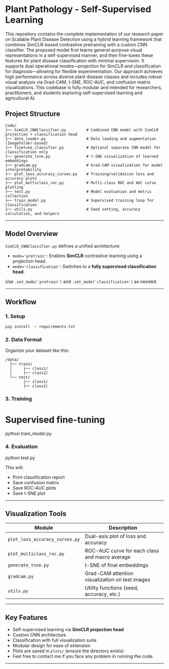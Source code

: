 
# Plant Pathology - Self-Supervised Learning 

This repository contains the complete implementation of our research paper on Scalable Plant Disease Detection using a hybrid learning framework that combines SimCLR-based contrastive pretraining with a custom CNN classifier. The proposed model first learns general-purpose visual representations in a self-supervised manner, and then fine-tunes these features for plant disease classification with minimal supervision. It supports dual operational modes—projection for SimCLR and classification for diagnosis—allowing for flexible experimentation. Our approach achieves high performance across diverse plant disease classes and includes robust visual analysis via Grad-CAM, t-SNE, ROC-AUC, and confusion matrix visualizations. This codebase is fully modular and intended for researchers, practitioners, and students exploring self-supervised learning and agricultural AI.


##  Project Structure

```
Code/
├── SimCLR_CNNClassifier.py         # Combined CNN model with SimCLR projection + classification head
├── data_loader.py                  # Data loading and augmentation (ImageFolder-based)
├── finetune_classifier.py          # Optional separate CNN model for classification only
├── generate_tsne.py                # t-SNE visualization of learned embeddings
├── gradcam.py                      # Grad-CAM visualization for model interpretability
├── plot_loss_accuracy_curves.py    # Training/validation loss and accuracy plots
├── plot_multiclass_roc.py          # Multi-class ROC and AUC curve plotting
├── test.py                         # Model evaluation and metric collection
├── train_model.py                  # Supervised training loop for classification
├── utils.py                        # Seed setting, accuracy calculation, and helpers
```

---

##  Model Overview

`SimCLR_CNNClassifier.py` defines a unified architecture:
- `mode='pretrain'`: Enables **SimCLR** contrastive learning using a projection head.
- `mode='classification'`: Switches to a **fully supervised classification head**.

Use `.set_mode('pretrain')` and `.set_mode('classification')` as needed.

---

##  Workflow

###  1. Setup

```bash
pip install -r requirements.txt
```

###  2. Data Format

Organize your dataset like this:
```
/data/
  ├── train/
  │     ├── class1/
  │     ├── class2/
  └── test/
        ├── class1/
        ├── class2/
```

###  3. Training


# Supervised fine-tuning
python train_model.py


###  4. Evaluation


python test.py


This will:
- Print classification report
- Save confusion matrix
- Save ROC-AUC plots
- Save t-SNE plot

---

##  Visualization Tools

| Module | Description |
|--------|-------------|
| `plot_loss_accuracy_curves.py` | Dual-axis plot of loss and accuracy |
| `plot_multiclass_roc.py`      | ROC-AUC curve for each class and macro average |
| `generate_tsne.py`            | t-SNE of final embeddings |
| `gradcam.py`                  | Grad-CAM attention visualization on test images |
| `utils.py`                    | Utility functions (seed, accuracy, etc.) |

---

##  Key Features

-  Self-supervised learning via **SimCLR projection head**
-  Custom CNN architecture
-  Classification with full visualization suite
-  Modular design for ease of extension
-  Plots are saved in `plots/` (ensure the directory exists)
-  Feel free to contact me if you face any problem in running the code. 

---



